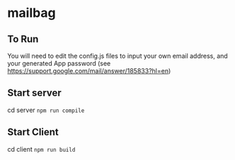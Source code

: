 # mailbag

## To Run
You will need to edit the config.js files to input your own email address, and your generated App password (see https://support.google.com/mail/answer/185833?hl=en)

## Start server
cd server
`npm run compile`

## Start Client
cd client
`npm run build`
